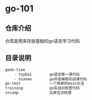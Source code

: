 # go-101

## 仓库介绍

仓库是用来存放基础的go语言学习代码

## 目录说明

```txt
geek-time
	- toybai		go语言第一课代码
	- niaowo		go并发编程实战课代码
go-test				一个简单的main方法
training			go实战训练营代码
cncamp				云原生训练营
```

